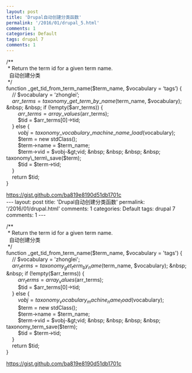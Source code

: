 ```yaml
---
layout: post
title: 'Drupal自动创建分类函数'
permalink: '/2016/01/drupal_5.html'
comments: 1
categories: Default
tags: drupal 7
comments: 1
---
```

/\*\*  
&nbsp;\* Return the term id for a given term name.  
&nbsp; 自动创建分类  
&nbsp;\*/  
function \_get\_tid\_from\_term\_name($term\_name, $vocabulary = ‘tags’) {  
&nbsp; &nbsp; // $vocabulary = ‘zhonglei’;  
&nbsp; &nbsp; $arr\_terms = taxonomy\_get\_term\_by\_name($term\_name, $vocabulary);  
&nbsp; &nbsp; if (!empty($arr\_terms)) {  
&nbsp; &nbsp; &nbsp; &nbsp; $arr\_terms = array\_values($arr\_terms);  
&nbsp; &nbsp; &nbsp; &nbsp; $tid = $arr\_terms\[0\]-&gt;tid;  
&nbsp; &nbsp; } else {  
&nbsp; &nbsp; &nbsp; &nbsp; $vobj = taxonomy\_vocabulary\_machine\_name\_load($vocabulary);  
&nbsp; &nbsp; &nbsp; &nbsp; $term = new stdClass();  
&nbsp; &nbsp; &nbsp; &nbsp; $term-&gt;name = $term\_name;  
&nbsp; &nbsp; &nbsp; &nbsp; $term-&gt;vid = $vobj-&gt;vid;  
&nbsp; &nbsp; &nbsp; &nbsp; taxonomy\_term\_save($term);  
&nbsp; &nbsp; &nbsp; &nbsp; $tid = $term-&gt;tid;  
&nbsp; &nbsp; }  
&nbsp; &nbsp; return $tid;  
}

<div><a href="https://gist.github.com/ba819e8190d51db1701c">https://gist.github.com/ba819e8190d51db1701c</a></div>---
layout: post
title: 'Drupal自动创建分类函数'
permalink: '/2016/01/drupal.html'
comments: 1
categories: Default
tags: drupal 7
comments: 1
---
  
/**  
&nbsp;* Return the term id for a given term name.  
&nbsp; 自动创建分类  
&nbsp;*/  
function _get_tid_from_term_name($term_name, $vocabulary = 'tags') {  
&nbsp; &nbsp; // $vocabulary = 'zhonglei';  
&nbsp; &nbsp; $arr_terms = taxonomy_get_term_by_name($term_name, $vocabulary);  
&nbsp; &nbsp; if (!empty($arr_terms)) {  
&nbsp; &nbsp; &nbsp; &nbsp; $arr_terms = array_values($arr_terms);  
&nbsp; &nbsp; &nbsp; &nbsp; $tid = $arr_terms[0]-&gt;tid;  
&nbsp; &nbsp; } else {  
&nbsp; &nbsp; &nbsp; &nbsp; $vobj = taxonomy_vocabulary_machine_name_load($vocabulary);  
&nbsp; &nbsp; &nbsp; &nbsp; $term = new stdClass();  
&nbsp; &nbsp; &nbsp; &nbsp; $term-&gt;name = $term_name;  
&nbsp; &nbsp; &nbsp; &nbsp; $term-&gt;vid = $vobj-&gt;vid;  
&nbsp; &nbsp; &nbsp; &nbsp; taxonomy_term_save($term);  
&nbsp; &nbsp; &nbsp; &nbsp; $tid = $term-&gt;tid;  
&nbsp; &nbsp; }  
&nbsp; &nbsp; return $tid;  
}  

<div><a href="https://gist.github.com/ba819e8190d51db1701c">https://gist.github.com/ba819e8190d51db1701c</a></div>